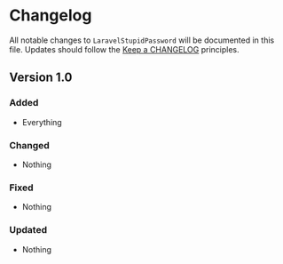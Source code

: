 # Changelog

All notable changes to `LaravelStupidPassword` will be documented in this file.
Updates should follow the [Keep a CHANGELOG](http://keepachangelog.com/) principles.

## Version 1.0

### Added
- Everything

### Changed
- Nothing

### Fixed
- Nothing

### Updated
- Nothing
